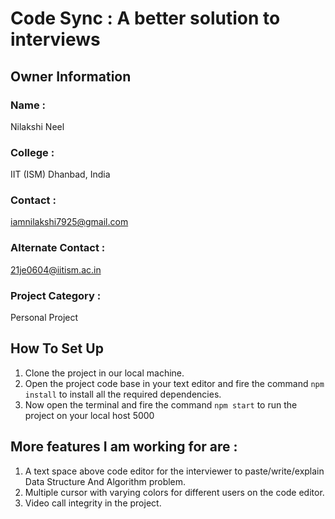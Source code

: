 # Code Sync : A better solution to interviews

## Owner Information 
### Name : 
Nilakshi Neel 
### College : 
IIT (ISM) Dhanbad, India 
### Contact : 
iamnilakshi7925@gmail.com 
### Alternate Contact : 
21je0604@iitism.ac.in
### Project Category : 
Personal Project


## How To Set Up 
1) Clone the project in our local machine.
2) Open the project code base in your text editor and fire the command `npm install` to install all the required dependencies.
3) Now open the terminal and fire the command `npm start` to run the project on your local host 5000

## More features I am working for are : 
1) A text space above code editor for the interviewer to paste/write/explain Data Structure And Algorithm problem.
2) Multiple cursor with varying colors for different users on the code editor.
3) Video call integrity in the project.


